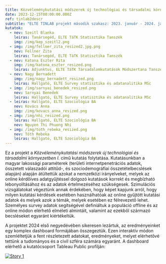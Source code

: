 ```yaml
---
title: Közvéleménykutatási módszerek új technológiai és társadalmi környezetben II.
date: 2023-12-15T00:00:00.000Z
ref: tinlab2descr
subtitle: "ELTE TINLAB projekt második szakasz: 2023. január - 2024. január"
kutatok:
  - nev: Szeitl Blanka
    leiras: Tanársegéd, ELTE TáTK Statisztika Tanszék
    img: /img/kep_szeitl2.png
  - img: /img/fellner_zita_resized2.jpg.png
    nev: Fellner Zita
    leiras: Tanársegéd, ELTE TáTK Statisztika Tanszék
  - nev: Katona Eszter Rita
    img: /img/katona_eszter_resized.png
    leiras: Adjunktus, ELTE TáTK Társadalomkutatások Módszertana Tanszék
  - nev: Nagy Bernadett
    img: /img/nagy_bernadett_resized.png
    leiras: Hallgató, ELTE Survey statisztika és adatanalitika MSc
  - img: /img/sarnyai_benedek_resized.png
    nev: Sarnyai Benedek
    leiras: Hallgató, ELTE Survey statisztika és adatanalitika MSc
  - leiras: Hallgató, ELTE Szociológia BA
    nev: Kovács Anna
    img: /img/kovacs_anna_resized.png
  - img: /img/nhi_resized.png
    leiras: Hallgató, ELTE Szociológia BA
    nev: Nguyen Thi Phuong Nhi
  - img: /img/toth_rebeka_resized.png
    nev: Tóth Rebeka
    leiras: Hallgató, ELTE Szociológia BA
---
```

Ez a projekt a *Közvéleménykutatási módszerek új technológiai és társadalmi környezetben I.* című kutatás folytatása. Kutatásunkban a magyar lakossági paraméterek (területi internetpenetrációs adatok, összetett válaszadói attitűd-, és szociodemográfiai összetételbecslések alapján) alapján átültettük azokat a nemzetközi irányelveket, melyek az online kérdőíves adatgyűjtéssel dolgozó kutatások korrekt és megbízható lebonyolításához és az adatok értelmezéséhez szükségesek. Szimulációs vizsgálatokat végeztünk annak érdekében, hogy képet kapjunk arról, hogy milyen kutatási kérdések esetében használhatóak az online gyűjtött kutatási adatok és melyek azok a témák, melyek esetében ez félrevezető lehet. Személyes survey adatok segítségével definiáltuk a populáció offline és az online módon elérhető elméleti almintáit, valamint az ezekből származó becsléseket egyaránt kiértékeltük. 

A projektet 2024 első negyedévében sikeresen lezártuk, az eredményeinket egy komplex dashboard formájában összegeztük. Ezen interaktív módon szemléltetjük a fent részletezett adatokat, eredményeket, melyet elérhetővé tettünk a tudományos és a civil szféra számára egyaránt. A dashboard elérhető a kutatócsoport Tableau Public profilján:

<div class='tableauPlaceholder' id='viz1732472836454' style='position: relative'><noscript><a href='#'><img alt='Story 1 ' src='https:&#47;&#47;public.tableau.com&#47;static&#47;images&#47;ti&#47;tinlab_smrb_17322005595920&#47;Story1&#47;1_rss.png' style='border: none' /></a></noscript><object class='tableauViz'  style='display:none;'><param name='host_url' value='https%3A%2F%2Fpublic.tableau.com%2F' /> <param name='embed_code_version' value='3' /> <param name='site_root' value='' /><param name='name' value='tinlab_smrb_17322005595920&#47;Story1' /><param name='tabs' value='no' /><param name='toolbar' value='yes' /><param name='static_image' value='https:&#47;&#47;public.tableau.com&#47;static&#47;images&#47;ti&#47;tinlab_smrb_17322005595920&#47;Story1&#47;1.png' /> <param name='animate_transition' value='yes' /><param name='display_static_image' value='yes' /><param name='display_spinner' value='yes' /><param name='display_overlay' value='yes' /><param name='display_count' value='yes' /><param name='language' value='en-US' /></object></div>                <script type='text/javascript'>                    var divElement = document.getElementById('viz1732472836454');                    var vizElement = divElement.getElementsByTagName('object')[0];                    vizElement.style.width='1217px';vizElement.style.height='867px';                    var scriptElement = document.createElement('script');                    scriptElement.src = 'https://public.tableau.com/javascripts/api/viz_v1.js';                    vizElement.parentNode.insertBefore(scriptElement, vizElement);                </script>
